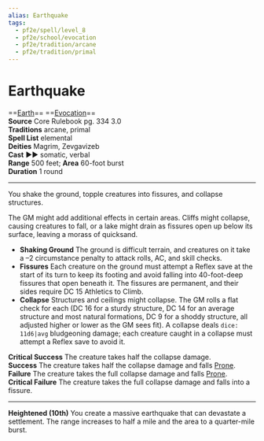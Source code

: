 ```yaml
---
alias: Earthquake
tags:
  - pf2e/spell/level_8
  - pf2e/school/evocation
  - pf2e/tradition/arcane
  - pf2e/tradition/primal
---
```


# Earthquake

==[Earth](../../../Traits/Earth.md)== ==[Evocation](../../../Traits/Evocation.md)==  
__Source__ Core Rulebook pg. 334 3.0  
**Traditions** arcane, primal  
**Spell List** elemental  
**Deities** Magrim, Zevgavizeb  
**Cast** ►► somatic, verbal  
**Range** 500 feet; **Area** 60-foot burst  
**Duration** 1 round

---

You shake the ground, topple creatures into fissures, and collapse structures.

The GM might add additional effects in certain areas. Cliffs might collapse, causing creatures to fall, or a lake might drain as fissures open up below its surface, leaving a morass of quicksand.

- **Shaking Ground** The ground is difficult terrain, and creatures on it take a –2 circumstance penalty to attack rolls, AC, and skill checks.
- **Fissures** Each creature on the ground must attempt a Reflex save at the start of its turn to keep its footing and avoid falling into 40-foot-deep fissures that open beneath it. The fissures are permanent, and their sides require DC 15 Athletics to Climb.
- **Collapse** Structures and ceilings might collapse. The GM rolls a flat check for each (DC 16 for a sturdy structure, DC 14 for an average structure and most natural formations, DC 9 for a shoddy structure, all adjusted higher or lower as the GM sees fit). A collapse deals `dice: 11d6|avg` bludgeoning damage; each creature caught in a collapse must attempt a Reflex save to avoid it.

**Critical Success** The creature takes half the collapse damage.  
**Success** The creature takes half the collapse damage and falls [Prone](../../../Conditions/Prone.md).  
**Failure** The creature takes the full collapse damage and falls [Prone](../../../Conditions/Prone.md).  
**Critical Failure** The creature takes the full collapse damage and falls into a fissure.

<hr>

**Heightened (10th)** You create a massive earthquake that can devastate a settlement. The range increases to half a mile and the area to a quarter-mile burst.

